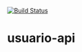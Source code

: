 [![Build Status](https://travis-ci.org/tulioviglione/usuario-api.svg?branch=master)](https://travis-ci.org/tulioviglione/usuario-api)
# usuario-api
